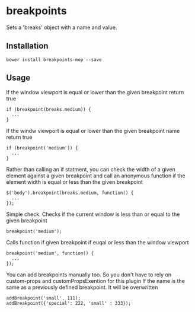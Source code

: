 # breakpoints

Sets a 'breaks' object with a name and value.

## Installation

```
bower install breakpoints-mop --save
```

## Usage

If the window viewport is equal or lower than the given breakpoint return true
```
if (breakpoint(breaks.medium)) {
  ...
}
```

If the windw viewport is equal or lower than the given breakpoint name return true
```
if (breakpoint('medium')) {
  ...
}
```

Rather than calling an if statment, you can check the width of a given element against a given breakpoint
and call an anonymous function if the element width is equal or less than the given breakpoint
```
$('body').breakpoint(breaks.medium, function() {
  ...
});
```

Simple check. Checks if the current window is less than or equal to the given breakpoint
```
breakpoint('medium');
```

Calls function if given breakpoint if euqal or less than the window viewport
```
breakpoint('medium', function() {
  ...
});
```

You can add breakpoints manually too. So you don't have to rely on custom-props and customPropsExention for this plugin
If the name is the same as a previously defined breakpoint. It will be overwritten
```
addBreakpoint('small', 111);
addBreakpoint({'special': 222, 'small' : 333});
```

